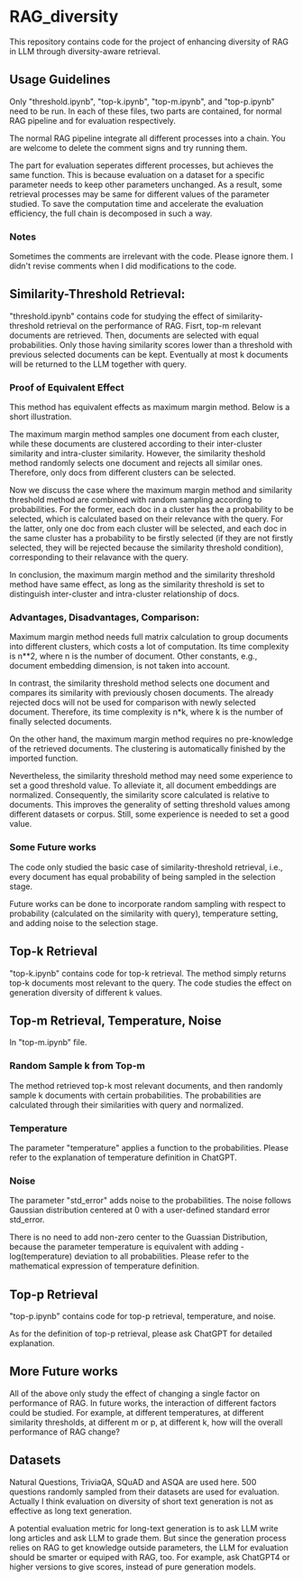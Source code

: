# RAG_diversity

This repository contains code for the project of enhancing diversity of RAG in LLM through diversity-aware retrieval. 


## Usage Guidelines

Only "threshold.ipynb", "top-k.ipynb", "top-m.ipynb", and "top-p.ipynb" need to be run. In each of these files, two parts are contained, for normal RAG pipeline and for evaluation respectively. 

The normal RAG pipeline integrate all different processes into a chain. You are welcome to delete the comment signs and try running them.

The part for evaluation seperates different processes, but achieves the same function. This is because evaluation on a dataset for a specific parameter needs to keep other parameters unchanged. As a result, some retrieval processes may be same for different values of the parameter studied. To save the computation time and accelerate the evaluation efficiency, the full chain is decomposed in such a way.

### Notes

Sometimes the comments are irrelevant with the code. Please ignore them. I didn't revise comments when I did modifications to the code.

## Similarity-Threshold Retrieval:

"threshold.ipynb" contains code for studying the effect of similarity-threshold retrieval on the performance of RAG. Fisrt, top-m relevant documents are retrieved. Then, documents are selected with equal probabilities. Only those having similarity scores lower than a threshold with previous selected documents can be kept. Eventually at most k documents will be returned to the LLM together with query.

### Proof of Equivalent Effect

This method has equivalent effects as maximum margin method. Below is a short illustration.

The maximum margin method samples one document from each cluster, while these documents are clustered according to their inter-cluster similarity and intra-cluster similarity. However, the similarity theshold method randomly selects one document and rejects all similar ones. Therefore, only docs from different clusters can be selected. 

Now we discuss the case where the maximum margin method and similarity threshold method are combined with random sampling according to probabilities. For the former, each doc in a cluster has the a probability to be selected, which is calculated based on their relevance with the query. For the latter, only one doc from each cluster will be selected, and each doc in the same cluster has a probability to be firstly selected (if they are not firstly selected, they will be rejected because the similarity threshold condition), corresponding to their relavance with the query. 

In conclusion, the maximum margin method and the similarity threshold method have same effect, as long as the similarity threshold is set to distinguish inter-cluster and intra-cluster relationship of docs.

### Advantages, Disadvantages, Comparison: 

Maximum margin method needs full matrix calculation to group documents into different clusters, which costs a lot of computation. Its time complexity is n**2, where n is the number of document. Other constants, e.g., document embedding dimension, is not taken into account.

In contrast, the similarity threshold method selects one document and compares its similarity with previously chosen documents. The already rejected docs will not be used for comparison with newly selected document. Therefore, its time complexity is n*k, where k is the number of finally selected documents.

On the other hand, the maximum margin method requires no pre-knowledge of the retrieved documents. The clustering is automatically finished by the imported function.

Nevertheless, the similarity threshold method may need some experience to set a good threshold value. To alleviate it, all document embeddings are normalized. Consequently, the similarity score calculated is relative to documents. This improves the generality of setting threshold values among different datasets or corpus. Still, some experience is needed to set a good value.

### Some Future works

The code only studied the basic case of similarity-threshold retrieval, i.e., every document has equal probability of being sampled in the selection stage. 

Future works can be done to incorporate random sampling with respect to probability (calculated on the similarity with query), temperature setting, and adding noise to the selection stage.

## Top-k Retrieval

"top-k.ipynb" contains code for top-k retrieval. The method simply returns top-k documents most relevant to the query. The code studies the effect on generation diversity of different k values.

## Top-m Retrieval, Temperature, Noise

In "top-m.ipynb" file.

### Random Sample k from Top-m

The method retrieved top-k most relevant documents, and then randomly sample k documents with certain probabilities. The probabilities are calculated through their similarities with query and normalized.

### Temperature

The parameter "temperature" applies a function to the probabilities. Please refer to the explanation of temperature definition in ChatGPT.

### Noise 

The parameter "std_error" adds noise to the probabilities. The noise follows Gaussian distribution centered at 0 with a user-defined standard error std_error. 

There is no need to add non-zero center to the Guassian Distribution, because the parameter temperature is equivalent with adding -log(temperature) deviation to all probabilities. Please refer to the mathematical expression of temperature definition.

## Top-p Retrieval

"top-p.ipynb" contains code for top-p retrieval, temperature, and noise.

As for the definition of top-p retrieval, please ask ChatGPT for detailed explanation.

## More Future works

All of the above only study the effect of changing a single factor on performance of RAG. In future works, the interaction of different factors could be studied. For example, at different temperatures, at different similarity thresholds, at different m or p, at different k, how will the overall performance of RAG change?

## Datasets

Natural Questions, TriviaQA, SQuAD and ASQA are used here. 500 questions randomly sampled from their datasets are used for evaluation. Actually I think evaluation on diversity of short text generation is not as effective as long text generation.

A potential evaluation metric for long-text generation is to ask LLM write long articles and ask LLM to grade them. But since the generation process relies on RAG to get knowledge outside parameters, the LLM for evaluation should be smarter or equiped with RAG, too. For example, ask ChatGPT4 or higher versions to give scores, instead of pure generation models.












